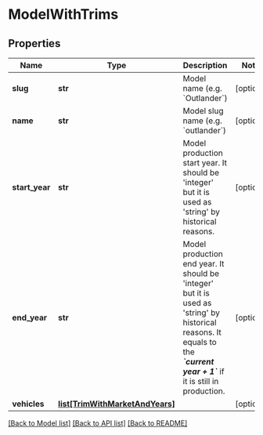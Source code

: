 # ModelWithTrims

## Properties
Name | Type | Description | Notes
------------ | ------------- | ------------- | -------------
**slug** | **str** | Model name (e.g. &#x60;Outlander&#x60;) | [optional] 
**name** | **str** | Model slug name (e.g. &#x60;outlander&#x60;) | [optional] 
**start_year** | **str** | Model production start year. It should be &#39;integer&#39; but it is used as &#39;string&#39; by historical reasons. | [optional] 
**end_year** | **str** | Model production end year. It should be &#39;integer&#39; but it is used as &#39;string&#39; by  historical reasons.  It equals to the __*&#x60;current year + 1&#x60;*__ if it is still in production. | [optional] 
**vehicles** | [**list[TrimWithMarketAndYears]**](TrimWithMarketAndYears.md) |  | [optional] 

[[Back to Model list]](../README.md#documentation-for-models) [[Back to API list]](../README.md#documentation-for-api-endpoints) [[Back to README]](../README.md)


